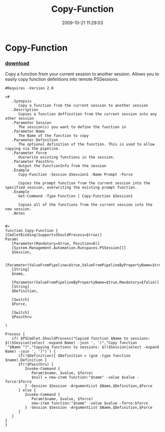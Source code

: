﻿---
pid:            1410
parent:         0
children:       
poster:         Joel Bennett
title:          Copy-Function
date:           2009-10-21 11:29:03
description:    Copy a function from your current session to another session. Allows you to easily copy function definitions into remote PSSessions.
format:         posh
---

# Copy-Function

### [download](1410.ps1)  

Copy a function from your current session to another session. Allows you to easily copy function definitions into remote PSSessions.

```posh
#Requires -Version 2.0

<#
   .Synopsis
      Copy a function from the current session to another session
   .Description
      Copies a function deffinition from the current session into any other session
   .Parameter Session
      The session(s) you want to define the function in
   .Parameter Name
      The Name of the function to copy
   .Parameter Definition
      The optional definition of the function. This is used to allow copying via the pipeline.
   .Parameter Force
      Overwrite existing functions in the session.
   .Parameter Passthru
      Output the FunctionInfo from the session
   .Example
      Copy-Function -Session $Session1 -Name Prompt -Force
        
      Copies the prompt function from the current session into the specified session, overwriting the existing prompt function.
   .Example
      Get-Command -Type Function | Copy-Function $Session1
      
      Copies all of the functions from the current session into the new session.
   .Notes
      
    
#>
function Copy-Function {
[CmdletBinding(SupportsShouldProcess=$true)]
Param(
   [Parameter(Mandatory=$true, Position=0)]
   [System.Management.Automation.Runspaces.PSSession[]]
   $Session, 

   [Parameter(ValueFromPipeline=$true,ValueFromPipelineByPropertyName=$true,Mandatory=$true,Position=1)]
   [String]
   $name, 

   [Parameter(ValueFromPipelineByPropertyName=$true,Mandatory=$false)]
   [String]
   $Definition,
   
   [Switch]
   $Force,
   
   [Switch]
   $Passthru
   
)

Process { 
   if( $PSCmdlet.ShouldProcess("Copied function $Name to sessions: $(($Session|select -expand Name) -join ', ')","Copy function `"$Name`"?","Copying functions to sessions: $(($Session|select -expand Name) -join ', ')") ) {
      if(!$Definition){ $Definition = (gcm -type function $name).Definition }
      If(!$Passthru) {
         Invoke-Command { 
            Param($name, $value, $force) 
            $null = new-item function:"$name" -value $value -force:$force
         } -Session $Session -ArgumentList $Name,$Definition,$Force
      } else {
         Invoke-Command { 
            Param($name, $value, $force) 
            new-item function:"$name" -value $value -force:$force
         } -Session $Session -ArgumentList $Name,$Definition,$Force
      }   
   }
}
}
```
